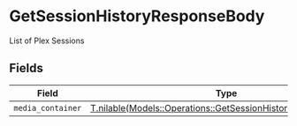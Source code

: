 # GetSessionHistoryResponseBody

List of Plex Sessions


## Fields

| Field                                                                                                                        | Type                                                                                                                         | Required                                                                                                                     | Description                                                                                                                  |
| ---------------------------------------------------------------------------------------------------------------------------- | ---------------------------------------------------------------------------------------------------------------------------- | ---------------------------------------------------------------------------------------------------------------------------- | ---------------------------------------------------------------------------------------------------------------------------- |
| `media_container`                                                                                                            | [T.nilable(Models::Operations::GetSessionHistoryMediaContainer)](../../models/operations/getsessionhistorymediacontainer.md) | :heavy_minus_sign:                                                                                                           | N/A                                                                                                                          |